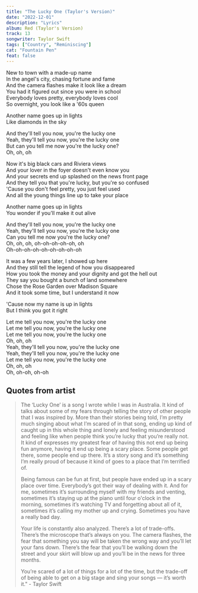 ```yaml
---
title: "The Lucky One (Taylor's Version)"
date: "2022-12-01"
description: "Lyrics"
album: Red (Taylor's Version)
track: 13
songwriter: Taylor Swift
tags: ["Country", "Reminiscing"]
cat: "Fountain Pen"
feat: false
---
```


<p className="verse-one">
New to town with a made-up name <br />
In the angel's city, chasing fortune and fame <br />
And the camera flashes make it look like a dream <br />
You had it figured out since you were in school <br />
Everybody loves pretty, everybody loves cool <br />
So overnight, you look like a '60s queen <br />
</p>
<p className="pre-chorus">
Another name goes up in lights <br />
Like diamonds in the sky <br />
</p>
<p className="chorus">
And they'll tell you now, you're the lucky one <br />
Yeah, they'll tell you now, you're the lucky one <br />
But can you tell me now you're the lucky one? <br />
Oh, oh, oh <br />
</p>
<p className="verse-two">
Now it's big black cars and Riviera views <br />
And your lover in the foyer doesn't even know you <br />
And your secrets end up splashed on the news front page <br />
And they tell you that you're lucky, but you're so confused <br />
'Cause you don't feel pretty, you just feel used <br />
And all the young things line up to take your place <br />
</p>
<p className="pre-chorus">
Another name goes up in lights <br />
You wonder if you'll make it out alive <br />
</p>
<p className="chorus">
And they'll tell you now, you're the lucky one <br />
Yeah, they'll tell you now, you're the lucky one <br />
Can you tell me now you're the lucky one? <br />
Oh, oh, oh, oh-oh-oh-oh-oh, oh <br />
Oh-oh-oh-oh-oh-oh-oh-oh-oh <br />
</p>
<p className="verse-three">
It was a few years later, I showed up here <br />
And they still tell the legend of how you disappeared <br />
How you took the money and your dignity and got the hell out <br />
They say you bought a bunch of land somewhere <br />
Chose the Rose Garden over Madison Square <br />
And it took some time, but I understand it now <br />
</p>
<p className="pre-chorus">
'Cause now my name is up in lights <br />
But I think you got it right <br />
</p>
<p className="chorus">
Let me tell you now, you're the lucky one <br />
Let me tell you now, you're the lucky one <br />
Let me tell you now, you're the lucky one <br />
Oh, oh, oh <br />
Yeah, they'll tell you now, you're the lucky one <br />
Yeah, they'll tell you now, you're the lucky one <br />
Let me tell you now, you're the lucky one <br />
Oh, oh, oh <br />
Oh, oh-oh, oh-oh <br />
</p>

## Quotes from artist

<blockquote>
The ‘Lucky One’ is a song I wrote while I was in Australia. It kind of talks about some of my fears through telling the story of other people that I was inspired by. More than their stories being told, I’m pretty much singing about what I’m scared of in that song, ending up kind of caught up in this whole thing and lonely and feeling misunderstood and feeling like when people think you’re lucky that you’re really not. It kind of expresses my greatest fear of having this not end up being fun anymore, having it end up being a scary place. Some people get there, some people end up there. It’s a story song and it’s something I’m really proud of because it kind of goes to a place that I’m terrified of.

Being famous can be fun at first, but people have ended up in a scary place over time. Everybody’s got their way of dealing with it. And for me, sometimes it’s surrounding myself with my friends and venting, sometimes it’s staying up at the piano until four o'clock in the morning, sometimes it’s watching TV and forgetting about all of it, sometimes it’s calling my mother up and crying. Sometimes you have a really bad day.

Your life is constantly also analyzed. There’s a lot of trade-offs. There’s the microscope that’s always on you. The camera flashes, the fear that something you say will be taken the wrong way and you’ll let your fans down. There’s the fear that you’ll be walking down the street and your skirt will blow up and you’ll be in the news for three months.

You’re scared of a lot of things for a lot of the time, but the trade-off of being able to get on a big stage and sing your songs — it’s worth it." - Taylor Swift

</blockquote>

